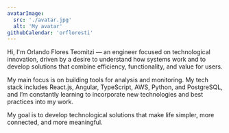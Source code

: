```yaml
---
avatarImage:
  src: './avatar.jpg'
  alt: 'My avatar'
githubCalendar: 'orfloresti'
---
```


Hi, I'm Orlando Flores Teomitzi — an engineer focused on technological innovation, driven by a desire to understand how systems work and to develop solutions that combine efficiency, functionality, and value for users.

My main focus is on building tools for analysis and monitoring. My tech stack includes React.js, Angular, TypeScript, AWS, Python, and PostgreSQL, and I’m constantly learning to incorporate new technologies and best practices into my work.

My goal is to develop technological solutions that make life simpler, more connected, and more meaningful.